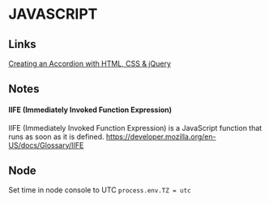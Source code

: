 # JAVASCRIPT

## Links

[Creating an Accordion with HTML, CSS & jQuery](http://inspirationalpixels.com/tutorials/creating-an-accordion-with-html-css-jquery)


## Notes

#### IIFE (Immediately Invoked Function Expression)
IIFE (Immediately Invoked Function Expression) is a JavaScript function that runs as soon as it is defined.
https://developer.mozilla.org/en-US/docs/Glossary/IIFE


## Node
Set time in node console to UTC
`process.env.TZ = utc`
